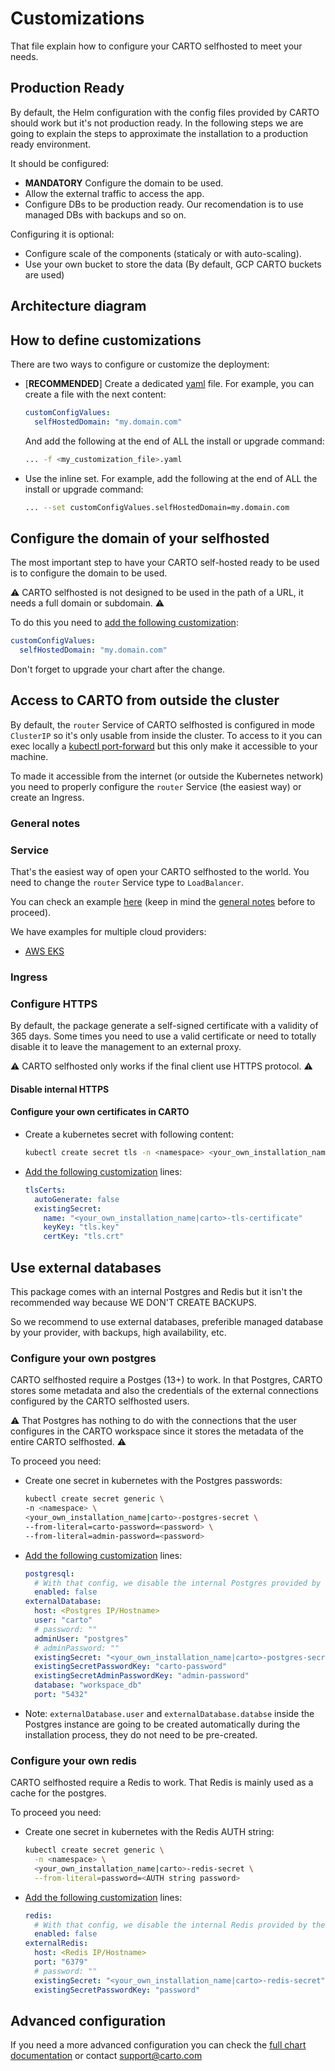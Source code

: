 # Customizations

That file explain how to configure your CARTO selfhosted to meet your needs.

## Production Ready

By default, the Helm configuration with the config files provided by CARTO should work but it's not production ready.
In the following steps we are going to explain the steps to approximate the installation to a production ready environment.

It should be configured:
- **MANDATORY** Configure the domain to be used.
- Allow the external traffic to access the app.
- Configure DBs to be production ready. Our recomendation is to use managed DBs with backups and so on.

Configuring it is optional:
- Configure scale of the components (staticaly or with auto-scaling).
- Use your own bucket to store the data (By default, GCP CARTO buckets are used)

## Architecture diagram

<!--
We should add an arquitectural diagram to make it easier for customers to understand the parts and the relationship between them.
-->

## How to define customizations

There are two ways to configure or customize the deployment:
- [**RECOMMENDED**] Create a dedicated [yaml](https://yaml.org/) file. For example, you can create a file with the next content:
  ```yaml
  customConfigValues:
    selfHostedDomain: "my.domain.com"
  ```
  And add the following at the end of ALL the install or upgrade command:
  ```bash
  ... -f <my_customization_file>.yaml
  ```
- Use the inline set. For example, add the following at the end of ALL the install or upgrade command:
  ```bash
  ... --set customConfigValues.selfHostedDomain=my.domain.com
  ```


## Configure the domain of your selfhosted

The most important step to have your CARTO self-hosted ready to be used is to configure the domain to be used.

⚠️ CARTO selfhosted is not designed to be used in the path of a URL, it needs a full domain or subdomain. ⚠️

To do this you need to [add the following customization](#how-to-define-customizations):
```yaml
customConfigValues:
  selfHostedDomain: "my.domain.com"
```

Don't forget to upgrade your chart after the change.


## Access to CARTO from outside the cluster
By default, the `router` Service of CARTO selfhosted is configured in mode `ClusterIP` so it's only usable from inside the cluster.
To access to it you can exec locally a [kubectl port-forward](https://kubernetes.io/docs/tasks/access-application-cluster/port-forward-access-application-cluster/) but this only make it accessible to your machine.

To made it accessible from the internet (or outside the Kubernetes network) you need to properly configure the `router` Service (the easiest way) or create an Ingress.

### General notes
<!--
TODO: Document timeout increment and disable internal TLS and so on
TODO: Talk about static IP
-->

### Service

That's the easiest way of open your CARTO selfhosted to the world.
You need to change the `router` Service type to `LoadBalancer`.

You can check an example [here](service_loadBalancer/config.yaml) (keep in mind the [general notes](#general-notes) before to proceed).

<!--
TODO: We need to talk about TLS and so on...
-->

We have examples for multiple cloud providers:
- [AWS EKS](service_loadBalancer/aws_eks/config.yaml)
<!--
TODO: Add the other providers
-->


### Ingress
<!--
TODO: Document Ingress
-->

### Configure HTTPS
By default, the package generate a self-signed certificate with a validity of 365 days.
Some times you need to use a valid certificate or need to totally disable it to leave the management to an external proxy.

⚠️ CARTO selfhosted only works if the final client use HTTPS protocol. ⚠️

#### Disable internal HTTPS
<!--
TODO: Document and add the ability to do it
-->

#### Configure your own certificates in CARTO

- Create a kubernetes secret with following content:
  ```bash
  kubectl create secret tls -n <namespace> <your_own_installation_name|carto>-tls-certificate --cert=path/to/cert/file --key=path/to/key/file
  ```

- [Add the following customization](#how-to-define-customizations) lines:

  ```yaml
  tlsCerts:
    autoGenerate: false
    existingSecret:
      name: "<your_own_installation_name|carto>-tls-certificate"
      keyKey: "tls.key"
      certKey: "tls.crt"
  ```

## Use external databases
This package comes with an internal Postgres and Redis but it isn't the recommended way because WE DON'T CREATE BACKUPS.

So we recommend to use external databases, preferible managed database by your provider, with backups, high availability, etc.

### Configure your own postgres
CARTO selfhosted require a Postges (13+) to work.
In that Postgres, CARTO stores some metadata and also the credentials of the external connections configured by the CARTO selfhosted users.

⚠️ That Postgres has nothing to do with the connections that the user configures in the CARTO workspace since it stores the metadata of the entire CARTO selfhosted. ⚠️

To proceed you need:
- Create one secret in kubernetes with the Postgres passwords:
  ```bash
  kubectl create secret generic \
  -n <namespace> \
  <your_own_installation_name|carto>-postgres-secret \
  --from-literal=carto-password=<password> \
  --from-literal=admin-password=<password>
  ```
- [Add the following customization](#how-to-define-customizations) lines:
  ```yaml
  postgresql:
    # With that config, we disable the internal Postgres provided by the package
    enabled: false
  externalDatabase:
    host: <Postgres IP/Hostname>
    user: "carto"
    # password: ""
    adminUser: "postgres"
    # adminPassword: ""
    existingSecret: "<your_own_installation_name|carto>-postgres-secret"
    existingSecretPasswordKey: "carto-password"
    existingSecretAdminPasswordKey: "admin-password"
    database: "workspace_db"
    port: "5432"
  ```
- Note: `externalDatabase.user` and `externalDatabase.databse` inside the Postgres instance are going to be created automatically during the installation process, they do not need to be pre-created.

### Configure your own redis
CARTO selfhosted require a Redis to work.
That Redis is mainly used as a cache for the postgres.

To proceed you need:
- Create one secret in kubernetes with the Redis AUTH string:
  ```bash
  kubectl create secret generic \
    -n <namespace> \
    <your_own_installation_name|carto>-redis-secret \
    --from-literal=password=<AUTH string password>
  ```
- [Add the following customization](#how-to-define-customizations) lines:
  ```yaml
  redis:
    # With that config, we disable the internal Redis provided by the package
    enabled: false
  externalRedis:
    host: <Redis IP/Hostname>
    port: "6379"
    # password: ""
    existingSecret: "<your_own_installation_name|carto>-redis-secret"
    existingSecretPasswordKey: "password"
  ```
## Advanced configuration

If you need a more advanced configuration you can check the [full chart documentation](../chart/README.md) or contact [support@carto.com](mailto:support@carto.com)
